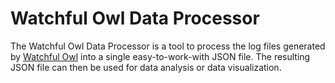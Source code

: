 # Watchful Owl Data Processor

The Watchful Owl Data Processor is a tool to process the log files generated by [Watchful Owl](https://github.com/Lutfi221/watchful-owl) into a single easy-to-work-with JSON file. The resulting JSON file can then be used for data analysis or data visualization.